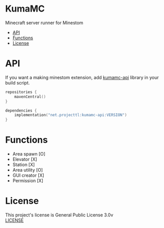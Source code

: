 # KumaMC
Minecraft server runner for Minestom

- [API](#api)
- [Functions](#functions)
- [License](#license)

# API
If you want a making minestom extension, add [kumamc-api](https://mvnrepository.com/artifact/net.projecttl/kumamc-api) library in your build script.

```kts
repositories {
    mavenCentral()
}

dependencies {
    implementation("net.projecttl:kumamc-api:VERSION")
}
```

# Functions
- Area spawn [O]
- Elevator [X]
- Station [X]
- Area utility [O]
- GUI creator [X]
- Permission [X]

# License
This project's license is General Public License 3.0v
<br/>
[LICENSE]()